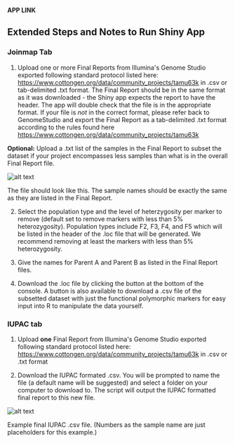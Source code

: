 **APP LINK**

## Extended Steps and Notes to Run Shiny App


### Joinmap Tab


1. Upload one or more Final Reports from Illumina's Genome Studio exported following standard protocol listed here: https://www.cottongen.org/data/community_projects/tamu63k in .csv or tab-delimited .txt format.  The Final Report should be in the same format as it was downloaded - the Shiny app expects the report to have the header.  The app will double check that the file is in the appropriate format.  If your file is *not* in the correct format, please refer back to GenomeStudio and export the Final Report as a tab-delimited .txt format according to the rules found here https://www.cottongen.org/data/community_projects/tamu63k
            
**Optional:** Upload a .txt list of the samples in the Final Report to subset the dataset if your project encompasses less samples than what is in the overall Final Report file.

![alt text](https://github.com/ahulsekemp/Cotton_CottonLeafCurlVirus_QTLmapping/blob/main/FindF2/F2Picture1.png?raw=true)
            
The file should look like this.  The sample names should be exactly the same as they are listed in the Final Report.
            
2. Select the population type and the level of heterzygosity per marker to remove (default set to remove markers with less than 5% heterozygosity).  Population types include F2, F3, F4, and F5 which will be listed in the header of the .loc file that will be generated.  We recommend removing at least the markers with less than 5% heterozygosity.  

3. Give the names for Parent A and Parent B as listed in the Final Report files.

4.  Download the .loc file by clicking the button at the bottom of the console.  A button is also available to download a .csv file of the subsetted dataset with just the functional polymorphic markers for easy input into R to manipulate the data yourself.


### IUPAC tab

1. Upload **one** Final Report from Illumina's Genome Studio exported following standard protocol listed here: https://www.cottongen.org/data/community_projects/tamu63k in .csv or .txt format

2.  Download the IUPAC formated .csv.  You will be prompted to name the file (a default name will be suggested) and select a folder on your computer to download to.  The script will output the IUPAC formatted final report to this new file.

![alt text](https://github.com/ahulsekemp/Cotton_CottonLeafCurlVirus_QTLmapping/blob/main/IUPACFormat/IUPicture4.png?raw=true)
 
 
Example final IUPAC .csv file.  (Numbers as the sample name are just placeholders for this example.)

